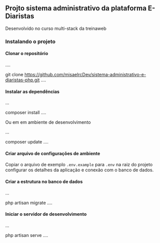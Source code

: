 ## Projto sistema administrativo da plataforma E-Diaristas

Desenvolvido no curso multi-stack da treinaweb

### Instalando o projeto

#### Clonar o repositório

....

git clone https://github.com/misaelrcDev/sistema-administrativo-e-diaristas-php.git
....

#### Instalar as dependências

...

composer install
....

Ou em em ambiente de desenvolvimento

...

composer update
....

#### Criar arquivo de configurações de ambiente

Copiar o arquivo de exemplo `.env.example` para `.env` na raiz do projeto 
configurar os detalhes da aplicação e conexão com o banco de dados.

#### Criar a estrutura no banco de dados

...

php artisan migrate
....

#### Iniciar o servidor de desenvolvimento

...

php artisan serve
....